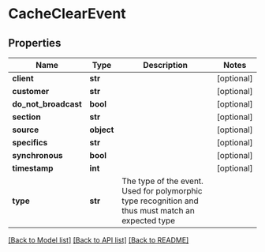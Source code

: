 # CacheClearEvent

## Properties
Name | Type | Description | Notes
------------ | ------------- | ------------- | -------------
**client** | **str** |  | [optional] 
**customer** | **str** |  | [optional] 
**do_not_broadcast** | **bool** |  | [optional] 
**section** | **str** |  | [optional] 
**source** | **object** |  | [optional] 
**specifics** | **str** |  | [optional] 
**synchronous** | **bool** |  | [optional] 
**timestamp** | **int** |  | [optional] 
**type** | **str** | The type of the event. Used for polymorphic type recognition and thus must match an expected type | 

[[Back to Model list]](../README.md#documentation-for-models) [[Back to API list]](../README.md#documentation-for-api-endpoints) [[Back to README]](../README.md)


